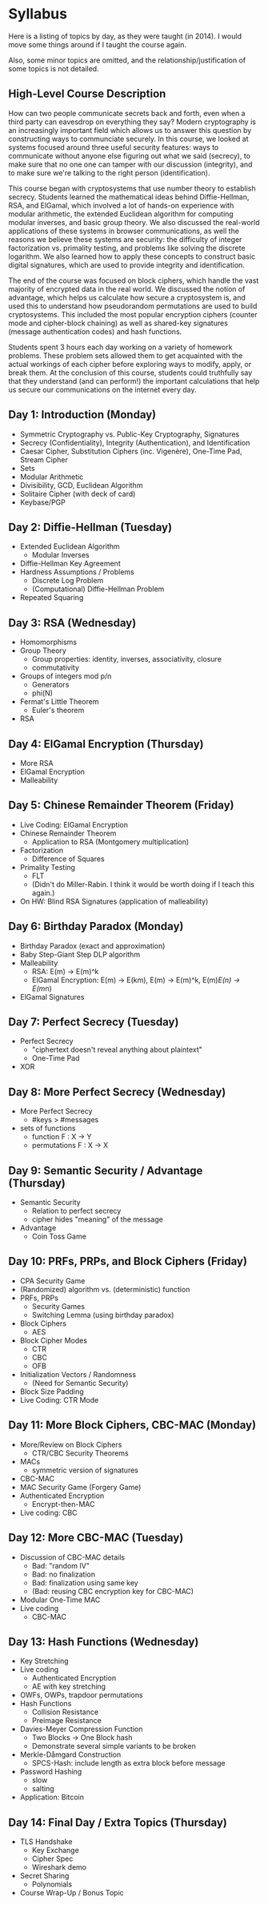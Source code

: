 # Syllabus

Here is a listing of topics by day, as they were taught (in 2014). I would move some things around if I taught the course again.

Also, some minor topics are omitted, and the relationship/justification of some topics is not detailed.


## High-Level Course Description

How can two people communicate secrets back and forth, even when a third party can eavesdrop on everything they say? Modern cryptography is an increasingly important field which allows us to answer this question by constructing ways to communciate securely. In this course, we looked at systems focused around three useful security features: ways to communicate without anyone else figuring out what we said (secrecy), to make sure that no one one can tamper with our discussion (integrity), and to make sure we're talking to the right person (identification).

This course began with cryptosystems that use number theory to establish secrecy. Students learned the mathematical ideas behind Diffie-Hellman, RSA, and ElGamal, which involved a lot of hands-on experience with modular arithmetic, the extended Euclidean algorithm for computing modular inverses, and basic group theory. We also discussed the real-world applications of these systems in browser communications, as well the reasons we believe these systems are security: the difficulty of integer factorization vs. primality testing, and problems like solving the discrete logarithm. We also learned how to apply these concepts to construct basic digital signatures, which are used to provide integrity and identification.

The end of the course was focused on block ciphers, which handle the vast majority of encrypted data in the real world. We discussed the notion of advantage, which helps us calculate how secure a cryptosystem is, and used this to understand how pseudorandom permutations are used to build cryptosystems. This included the most popular encryption ciphers (counter mode and cipher-block chaining) as well as shared-key signatures (message authentication codes) and hash functions.

Students spent 3 hours each day working on a variety of homework problems. These problem sets allowed them to get acquainted with the actual workings of each cipher before exploring ways to modify, apply, or break them. At the conclusion of this course, students could truthfully say that they understand (and can perform!) the important calculations that help us secure our communications on the internet every day.


## Day 1: Introduction (Monday)

- Symmetric Cryptography vs. Public-Key Cryptography, Signatures
- Secrecy (Confidentiality), Integrity (Authentication), and Identification
- Caesar Cipher, Substitution Ciphers (inc. Vigenère), One-Time Pad, Stream Cipher
- Sets
- Modular Arithmetic
- Divisibility, GCD, Euclidean Algorithm
- Solitaire Cipher (with deck of card)
- Keybase/PGP


## Day 2: Diffie-Hellman (Tuesday)

- Extended Euclidean Algorithm
  - Modular Inverses
- Diffie-Hellman Key Agreement
- Hardness Assumptions / Problems
  - Discrete Log Problem
  - (Computational) Diffie-Hellman Problem
- Repeated Squaring

## Day 3: RSA (Wednesday)

- Homomorphisms
- Group Theory
  - Group properties: identity, inverses, associativity, closure
  - commutativity
- Groups of integers mod p/n
  - Generators
  - phi(N)
- Fermat's Little Theorem
  - Euler's theorem
- RSA


## Day 4: ElGamal Encryption (Thursday)

- More RSA
- ElGamal Encryption
- Malleability


## Day 5: Chinese Remainder Theorem (Friday)

- Live Coding: ElGamal Encryption
- Chinese Remainder Theorem
  - Application to RSA (Montgomery multiplication)
- Factorization
  - Difference of Squares
- Primality Testing
  - FLT
  - (Didn't do Miller-Rabin. I think it would be worth doing if I teach this again.)
- On HW: Blind RSA Signatures (application of malleability)


## Day 6: Birthday Paradox (Monday)

- Birthday Paradox (exact and approximation)
- Baby Step-Giant Step DLP algorithm
- Malleability
  - RSA: E(m) -> E(m)^k
  - ElGamal Encryption: E(m) -> E(km), E(m) -> E(m)^k, E(m)*E(n) -> E(m*n)
- ElGamal Signatures

## Day 7: Perfect Secrecy (Tuesday)

- Perfect Secrecy
  - "ciphertext doesn't reveal anything about plaintext"
  - One-Time Pad
- XOR


## Day 8: More Perfect Secrecy (Wednesday)

- More Perfect Secrecy
  - #keys > #messages
- sets of functions
  - function F : X -> Y
  - permutations F : X -> X


## Day 9: Semantic Security / Advantage (Thursday)

- Semantic Security
  - Relation to perfect secrecy
  - cipher hides "meaning" of the message
- Advantage
  - Coin Toss Game


## Day 10: PRFs, PRPs, and Block Ciphers (Friday)

- CPA Security Game
- (Randomized) algorithm vs. (deterministic) function
- PRFs, PRPs
  - Security Games
  - Switching Lemma (using birthday paradox)
- Block Ciphers
  - AES
- Block Cipher Modes
  - CTR
  - CBC
  - OFB
- Initialization Vectors / Randomness
  - (Need for Semantic Security)
- Block Size Padding
- Live Coding: CTR Mode

## Day 11: More Block Ciphers, CBC-MAC (Monday)

- More/Review on Block Ciphers
  - CTR/CBC Security Theorems
- MACs
  - symmetric version of signatures
- CBC-MAC
- MAC Security Game (Forgery Game)
- Authenticated Encryption
  - Encrypt-then-MAC
- Live coding: CBC


## Day 12: More CBC-MAC (Tuesday)

- Discussion of CBC-MAC details
  - Bad: "random IV"
  - Bad: no finalization
  - Bad: finalization using same key
  - (Bad: reusing CBC encryption key for CBC-MAC)
- Modular One-Time MAC
- Live coding
  - CBC-MAC


## Day 13: Hash Functions (Wednesday)

- Key Stretching
- Live coding
  - Authenticated Encryption
  - AE with key stretching
- OWFs, OWPs, trapdoor permutations
- Hash Functions
  - Collision Resistance
  - Preimage Resistance
- Davies-Meyer Compression Function
  - Two Blocks -> One Block hash
  - Demonstrate several simple variants to be broken
- Merkle-Dåmgard Construction
  - SPCS-Hash: include length as extra block before message
- Password Hashing
  - slow
  - salting
- Application: Bitcoin


## Day 14: Final Day / Extra Topics (Thursday)

- TLS Handshake
  - Key Exchange
  - Cipher Spec
  - Wireshark demo
- Secret Sharing
  - Polynomials
- Course Wrap-Up / Bonus Topic
